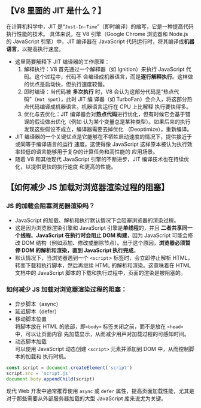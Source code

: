 ## 【V8 ⾥⾯的 JIT 是什么？】

在计算机科学中，JIT 是“`Just-In-Time`”（即时编译）的缩写，它是⼀种提⾼代码执⾏性能的技术。
具体来说，在 V8 引擎（Google Chrome 浏览器和 Node.js 的 JavaScript 引擎）中，JIT 编译器在
JavaScript 代码运⾏时，将其编译成**机器语⾔**，以提⾼执⾏速度。

- 这⾥简要解释下 JIT 编译器的⼯作原理：
  1. 解释执⾏：V8 ⾸先通过⼀个解释器（如 Ignition）来执⾏ JavaScript 代码。这个过程中，代码不
     会编译成机器语⾔，⽽是**逐⾏解释执⾏**。这样做的优点是启动快，但执⾏速度较慢。
  2. 即时编译：当代码被 **多次执⾏** 时，V8 会认为这部分代码是“热点代码”（`Hot Spot`），此时 JIT 编
     译器（如 TurboFan）会介⼊，将这部分热点代码编译成机器语⾔。机器语⾔运⾏在 CPU 上⽐解释
     执⾏要快得多。
  3. 优化与去优化：JIT 编译器会对**热点代码**进⾏优化，但有时候它会基于错误的假设做出优化（例如
     认为某个变量总是某种类型）。如果后来的执⾏发现这些假设不成⽴，编译器需要去掉优化
     （Deoptimize），重新编译。
- JIT 编译器的⼀个关键优点是它能够在不牺牲启动速度的情况下，提供接近于或同等于编译语⾔的运⾏
  速度。这使得像 JavaScript 这样原本被认为执⾏效率较低的语⾔能够⽤于复杂的计算任务和⾼性能的
  应⽤场景。
- 随着 V8 和其他现代 JavaScript 引擎的不断进步，JIT 编译技术也在持续优化，以提供更快的执⾏速度
  和更⾼的性能。

## 【如何减少 JS 加载对浏览器渲染过程的阻塞】

### JS 的加载会阻塞浏览器渲染吗？

- JavaScript 的加载、解析和执⾏默认情况下会阻塞浏览器的渲染过程。
- 这是因为浏览器渲染引擎和 JavaScript 引擎是**单线程**的，并且 **⼆者共享同⼀个线程**。**JavaScript 在执⾏时会阻⽌ DOM 构建**，因为 JavaScript 可能会修改 DOM 结构（例如添加、修改或删除节点）。出于这个原因，**浏览器必须暂停 DOM 的解析和渲染，直到 JavaScript 执⾏完成**。
- 默认情况下，当浏览器遇到⼀个 `<script`> 标签时，会⽴即停⽌解析 HTML，转⽽下载和执⾏脚本，然后再继续 HTML 的解析和渲染。这意味着在 HTML ⽂档中的 JavaScript 脚本的下载和执⾏过程中，⻚⾯的渲染是被阻塞的。

### 如何减少 JS 加载对浏览器渲染过程的阻塞：

- 异步脚本（async）
- 延迟脚本（defer）
- 移动脚本位置  
   将脚本放在 HTML 的底部，即`<body>` 标签关闭之前，⽽不是放在 `<head>` 中，可以让⻚⾯内容
  先加载显⽰，从⽽减少⽤⼾对加载过程的可感知时间。
- 动态脚本加载  
  可以使⽤ JavaScript 动态创建 `<script>` 元素并添加到 DOM 中，从而控制脚本的加载和
  执⾏时机。

```js
const script = document.createElement('script')
script.src = 'script.js'
document.body.appendChild(script)
```

现代 Web 开发中通常推荐使⽤ `async` 或 `defer` 属性，提⾼⻚⾯加载性能，尤其是对于那些需要从外部服务器加载的⼤型 JavaScript 库来说尤为关键。
